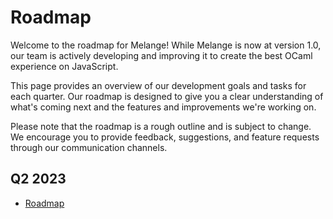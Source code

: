 # Roadmap

Welcome to the roadmap for Melange! While Melange is now at version 1.0, our team is actively developing and improving it to create the best OCaml experience on JavaScript.

This page provides an overview of our development goals and tasks for each quarter. Our roadmap is designed to give you a clear understanding of what's coming next and the features and improvements we're working on.

Please note that the roadmap is a rough outline and is subject to change. We encourage you to provide feedback, suggestions, and feature requests through our communication channels.

## Q2 2023

- [Roadmap](https://docs.google.com/document/d/1279euT9LeJIkwAUYqazqeh2lc8c7TLQap2_2vBNcK4w/)
